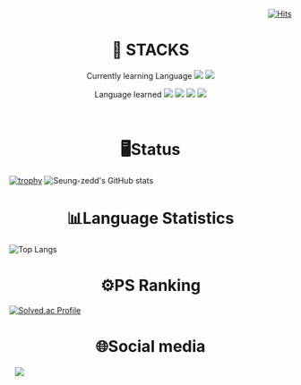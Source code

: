 <div align=right>
  
[![Hits](https://hits.seeyoufarm.com/api/count/incr/badge.svg?url=https%3A%2F%2Fgithub.com%2FSeung-zedd%2Fhit-counter&count_bg=%2379C83D&title_bg=%23555555&icon=&icon_color=%23E7E7E7&title=hits&edge_flat=false)](https://hits.seeyoufarm.com)
</div>

  <div align=center>
  <h1>🤖 STACKS</h1>
  Currently learning Language 
  <img src="https://img.shields.io/badge/java-05A800?style=plastic&logo=OpenJDK&logoColor=white">
  <img src="https://img.shields.io/badge/spring-6DB33F?style=plastic&logo=spring&logoColor=white">

  <br>

  Language learned
  <img src="https://img.shields.io/badge/c++-8500E5?style=plastic&logo=c%2B%2B&logoColor=white">
  <img src="https://img.shields.io/badge/c-A8B9CC?style=plastic&logo=C&logoColor=white">
  <img src="https://img.shields.io/badge/python-3776AB?style=plastic&logo=python&logoColor=white">
  <img src="https://img.shields.io/badge/mysql-4479A1?style=plastic&logo=mysql&logoColor=white">
  
  </div>
  <br>
  <div align=center><h1>🖥️Status</h1></div>
  
  [![trophy](https://github-profile-trophy.vercel.app/?username=Seung-zedd)](https://github.com/ryo-ma/github-profile-trophy)
  ![Seung-zedd's GitHub stats](https://github-readme-stats.vercel.app/api?username=Seung-zedd&show_icons=true&theme=gruvbox)
  
  <div align=center><h1>📊Language Statistics</h1></div>
  
  ![Top Langs](https://github-readme-stats.vercel.app/api/top-langs/?username=Seung-zedd&layout=compact&theme=gruvbox)
  
  <div align=center><h1>⚙️PS Ranking</h1></div>
  
  [![Solved.ac Profile](http://mazassumnida.wtf/api/generate_badge?boj=csj0209)](https://solved.ac/csj0209)
  
  <div align=center><h1>🌐Social media</h1></div>
  <a href="https://www.instagram.com/seung_j.95/">
    <img src="http://img.shields.io/badge/-Instagram-E4405F?style=plastic&logo=Instagram&link=https://www.instagram.com/seung_j.95/"
        style="height : auto; margin-left : 10px; margin-right : 10px;"/>
</a>
  
